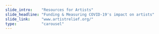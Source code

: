 ```yaml
---
slide_intro:    "Resources for Artists"
slide_headline: "Funding & Measuring COVID-19's impact on artists"
slide_link:     "www.artistrelief.org/"
type:           "carousel"
---
```

